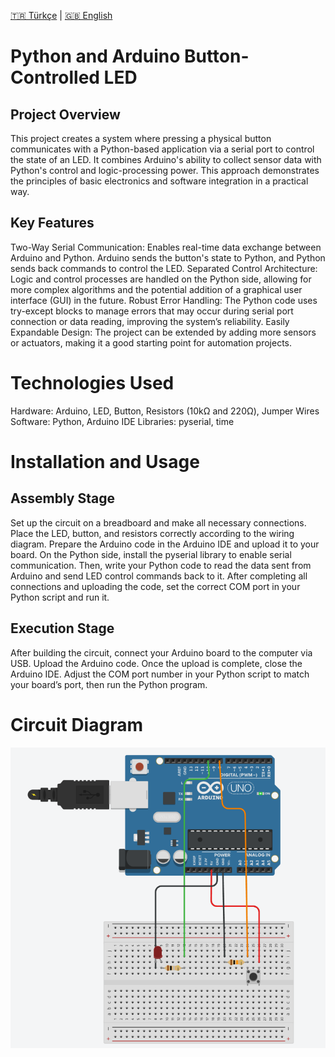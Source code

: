 [🇹🇷 Türkçe](README.md) | [🇬🇧 English](README_EN.md)

# Python and Arduino Button-Controlled LED
## Project Overview
This project creates a system where pressing a physical button communicates with a Python-based application via a serial port to control the state of an LED. It combines Arduino's ability to collect sensor data with Python's control and logic-processing power. This approach demonstrates the principles of basic electronics and software integration in a practical way.
## Key Features
Two-Way Serial Communication: Enables real-time data exchange between Arduino and Python. Arduino sends the button's state to Python, and Python sends back commands to control the LED.
Separated Control Architecture: Logic and control processes are handled on the Python side, allowing for more complex algorithms and the potential addition of a graphical user interface (GUI) in the future.
Robust Error Handling: The Python code uses try-except blocks to manage errors that may occur during serial port connection or data reading, improving the system’s reliability.
Easily Expandable Design: The project can be extended by adding more sensors or actuators, making it a good starting point for automation projects.

# Technologies Used
Hardware: Arduino, LED, Button, Resistors (10kΩ and 220Ω), Jumper Wires
Software: Python, Arduino IDE
Libraries: pyserial, time

# Installation and Usage
## Assembly Stage
Set up the circuit on a breadboard and make all necessary connections. Place the LED, button, and resistors correctly according to the wiring diagram. Prepare the Arduino code in the Arduino IDE and upload it to your board. On the Python side, install the pyserial library to enable serial communication. Then, write your Python code to read the data sent from Arduino and send LED control commands back to it. After completing all connections and uploading the code, set the correct COM port in your Python script and run it.
## Execution Stage
After building the circuit, connect your Arduino board to the computer via USB. Upload the Arduino code. Once the upload is complete, close the Arduino IDE. Adjust the COM port number in your Python script to match your board’s port, then run the Python program.

# Circuit Diagram
![Buton ve LED Devre Şeması](buton_led_semasi.png)  
